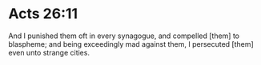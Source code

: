 # Acts 26:11

And I punished them oft in every synagogue, and compelled [them] to blaspheme; and being exceedingly mad against them, I persecuted [them] even unto strange cities.